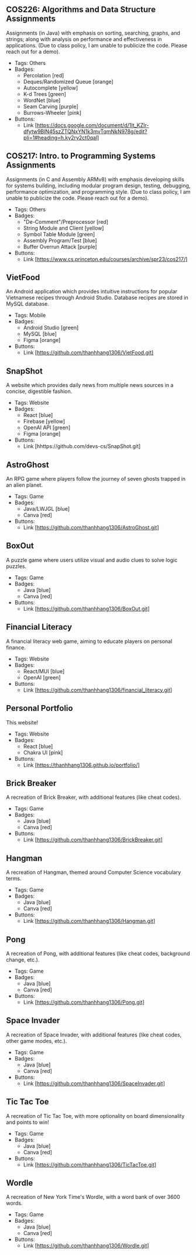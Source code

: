 ## COS226: Algorithms and Data Structure Assignments 
Assignments (in Java) with emphasis on sorting, searching, graphs, and strings; along with analysis on performance and effectiveness in applications. (Due to class policy, I am unable to publicize the code. Please reach out for a demo). 
- Tags: Others
- Badges:
  - Percolation [red]
  - Deques/Randomized Queue [orange]
  - Autocomplete [yellow]
  - K-d Trees [green]
  - WordNet [blue]
  - Seam Carving [purple]
  - Burrows-Wheeler [pink]
- Buttons:
  - Link [https://docs.google.com/document/d/1It_KZIr-dfytw9BlN45szZTQNxYN1k3mvTqmNkN978g/edit?pli=1#heading=h.ky2ry2ct0qal]

## COS217: Intro. to Programming Systems Assignments 
Assignments (in C and Assembly ARMv8) with emphasis developing skills for systems building, including modular program design, testing, debugging, performance optimization, and programming style. (Due to class policy, I am unable to publicize the code. Please reach out for a demo).
- Tags: Others
- Badges:
  - "De-Comment"/Preprocessor [red]
  - String Module and Client [yellow]
  - Symbol Table Module [green]
  - Assembly Program/Test [blue]
  - Buffer Overrun Attack [purple]
- Buttons:
  - Link [https://www.cs.princeton.edu/courses/archive/spr23/cos217/]

## VietFood
An Android application which provides intuitive instructions for popular Vietnamese recipes through Android Studio. Database recipes are stored in MySQL database. 
- Tags: Mobile
- Badges:
  - Android Studio [green]
  - MySQL [blue]
  - Figma [orange]
- Buttons:
  - Link [https://github.com/thanhhang1306/VietFood.git]

## SnapShot
A website which provides daily news from multiple news sources in a concise, digestible fashion.
- Tags: Website
- Badges:
  - React [blue]
  - Firebase [yellow]
  - OpenAI API [green]
  - Figma [orange]
- Buttons:
  - Link [hhttps://github.com/devs-cs/SnapShot.git]

## AstroGhost
An RPG game where players follow the journey of seven ghosts trapped in an alien planet. 
- Tags: Game
- Badges:
  - Java/LWJGL [blue]
  - Canva [red]
- Buttons:
  - Link [https://github.com/thanhhang1306/AstroGhost.git]
  
## BoxOut
A puzzle game where users utilize visual and audio clues to solve logic puzzles.
- Tags: Game
- Badges:
  - Java [blue]
  - Canva [red]
- Buttons:
  - Link [https://github.com/thanhhang1306/BoxOut.git]

## Financial Literacy 
A financial literacy web game, aiming to educate players on personal finance.
- Tags: Website
- Badges:
  - React/MUI [blue]
  - OpenAI [green]
- Buttons:
  - Link [https://github.com/thanhhang1306/financial_literacy.git]

## Personal Portfolio 
This website!
- Tags: Website
- Badges:
  - React [blue]
  - Chakra UI [pink]
- Buttons:
  - Link [https://thanhhang1306.github.io/portfolio/]

## Brick Breaker
A recreation of Brick Breaker, with additional features (like cheat codes). 
- Tags: Game
- Badges:
  - Java [blue]
  - Canva [red]
- Buttons:
  - Link [https://github.com/thanhhang1306/BrickBreaker.git]

## Hangman
A recreation of Hangman, themed around Computer Science vocabulary terms.
- Tags: Game
- Badges:
  - Java [blue]
  - Canva [red]
- Buttons:
  - Link [https://github.com/thanhhang1306/Hangman.git]

## Pong
A recreation of Pong, with additional features (like cheat codes, background change, etc.). 
- Tags: Game
- Badges:
  - Java [blue]
  - Canva [red]
- Buttons:
  - Link [https://github.com/thanhhang1306/Pong.git]
  
## Space Invader
A recreation of Space Invader, with additional features (like cheat codes, other game modes, etc.).
- Tags: Game
- Badges:
  - Java [blue]
  - Canva [red]
- Buttons:
  - Link [https://github.com/thanhhang1306/SpaceInvader.git]

## Tic Tac Toe
A recreation of Tic Tac Toe, with more optionality on board dimensionality and points to win! 
- Tags: Game
- Badges:
  - Java [blue]
  - Canva [red]
- Buttons:
  - Link [https://github.com/thanhhang1306/TicTacToe.git]

## Wordle
A recreation of New York Time's Wordle, with a word bank of over 3600 words.  
- Tags: Game
- Badges:
  - Java [blue]
  - Canva [red]
- Buttons:
  - Link [https://github.com/thanhhang1306/Wordle.git]
